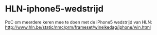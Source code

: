HLN-iphone5-wedstrijd
=====================

PoC om meerdere keren mee te doen met de iPhone5 wedstrijd van HLN: http://www.hln.be/static/nmc/prm/frameset/winelkedag/iphone/win.html